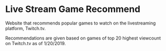 # Live Stream Game Recommend
Website that recommends popular games to watch on the livestreaming platform, Twitch.tv.

Recommendations are given based on games of top 20 highest viewcount on Twitch.tv as of 1/20/2019.
